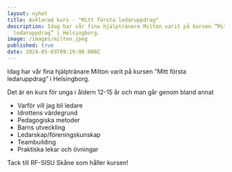```yaml
---
layout: nyhet
title: Avklarad kurs - "Mitt första ledaruppdrag"
description: Idag har vår fina hjälptränare Milton varit på kursen ”Mitt första
  ledaruppdrag” i Helsingborg.
image: /images/milton.jpeg
published: true
date: 2024-05-03T09:19:00.000Z
---
```


Idag har vår fina hjälptränare Milton varit på kursen ”Mitt första ledaruppdrag” i Helsingborg.

Det är en kurs för unga i åldern 12-15 år och man går genom bland annat

- Varför vill jag bli ledare
- Idrottens värdegrund
- Pedagogiska metoder
- Barns utveckling
- Ledarskap/föreningskunskap
- Teambuilding
- Praktiska lekar och övningar

Tack till RF-SISU Skåne som håller kursen!
